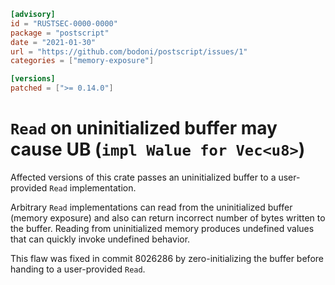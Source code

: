 ```toml
[advisory]
id = "RUSTSEC-0000-0000"
package = "postscript"
date = "2021-01-30"
url = "https://github.com/bodoni/postscript/issues/1"
categories = ["memory-exposure"]

[versions]
patched = [">= 0.14.0"]
```

# `Read` on uninitialized buffer may cause UB (`impl Walue for Vec<u8>`)

Affected versions of this crate passes an uninitialized buffer to a user-provided `Read` implementation.

Arbitrary `Read` implementations can read from the uninitialized buffer (memory exposure) and also can return incorrect number of bytes written to the buffer.
Reading from uninitialized memory produces undefined values that can quickly invoke undefined behavior.

This flaw was fixed in commit 8026286 by zero-initializing the buffer before handing to a user-provided `Read`.
